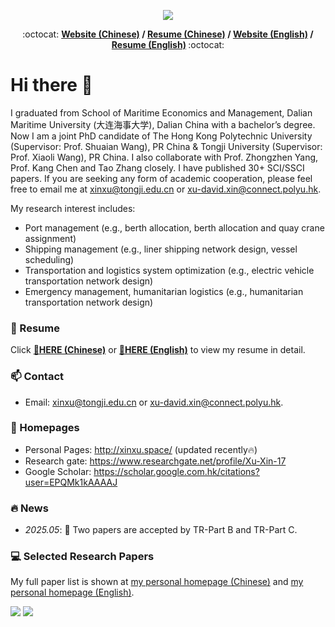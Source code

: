 <p align="center"><img src="https://i.imgur.com/A6bWGFl.gif"/></p>
<p align="center"> :octocat: <b><a href="https://xinxu.space/">Website (Chinese)</a> / <a href="https://xinxu.space/pdf/CV-Xu%20Xin.pdf">Resume (Chinese)</a> / <a href="https://xinxu.space/xinxu-en/">Website (English)</a> / <a href="https://xinxu.space/xinxu-en/pdf/CV-Xu%20Xin.pdf">Resume (English)</a> </b> :octocat: </p>

# Hi there 👋

I graduated from School of Maritime Economics and Management, Dalian Maritime University (大连海事大学), Dalian China with a bachelor’s degree. Now I am a joint PhD candidate of The Hong Kong Polytechnic University (Supervisor: Prof. Shuaian Wang), PR China & Tongji University (Supervisor: Prof. Xiaoli Wang), PR China. I also collaborate with Prof. Zhongzhen Yang, Prof. Kang Chen and Tao Zhang closely. I have published 30+ SCI/SSCI papers. If you are seeking any form of academic cooperation, please feel free to email me at <xinxu@tongji.edu.cn> or <xu-david.xin@connect.polyu.hk>.

My research interest includes:
- Port management (e.g., berth allocation, berth allocation and quay crane assignment)
- Shipping management (e.g., liner shipping network design, vessel scheduling)
- Transportation and logistics system optimization (e.g., electric vehicle transportation network design)
- Emergency management, humanitarian logistics (e.g., humanitarian transportation network design)

### 📝 Resume
Click **[📝HERE (Chinese)](https://xinxu.space/pdf/CV-Xu%20Xin.pdf)** or **[📝HERE (English)](https://xinxu.space/xinxu-en/pdf/CV-Xu%20Xin.pdf)** to view my resume in detail.

### 📫 Contact
- Email: <xinxu@tongji.edu.cn> or <xu-david.xin@connect.polyu.hk>.

### 📎 Homepages
- Personal Pages: http://xinxu.space/ (updated recently🔥)
- Research gate: https://www.researchgate.net/profile/Xu-Xin-17
- Google Scholar: https://scholar.google.com.hk/citations?user=EPQMk1kAAAAJ

### 🔥 News
- *2025.05*: 🎉 Two papers are accepted by TR-Part B and TR-Part C.

### 💻 Selected Research Papers

My full paper list is shown at [my personal homepage (Chinese)](http://xinxu.space/) and [my personal homepage (English)](http://xinxu.space/xinxu-en/).

<a href="https://scholar.google.com.hk/citations?user=EPQMk1kAAAAJ"><img src="https://img.shields.io/badge/Google%20Scholar-4285F4?style=for-the-badge&logo=google-scholar&logoColor=white"></a> 
<a href="https://scholar.google.com.hk/citations?user=EPQMk1kAAAAJ"><img src="https://img.shields.io/badge/LinkedIn-0077B5?style=for-the-badge&logo=linkedin&logoColor=white"></a> 
